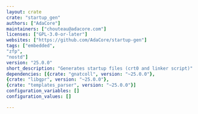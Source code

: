 ```yaml
---
layout: crate
crate: "startup_gen"
authors: ["AdaCore"]
maintainers: ["chouteau@adacore.com"]
licenses: ["GPL-3.0-or-later"]
websites: ["https://github.com/AdaCore/startup-gen"]
tags: ["embedded",
"zfp",
"nostd"]
version: "25.0.0"
short_description: "Generates startup files (crt0 and linker script)"
dependencies: [{crate: "gnatcoll", version: "~25.0.0"},
{crate: "libgpr", version: "~25.0.0"},
{crate: "templates_parser", version: "~25.0.0"}]
configuration_variables: []
configuration_values: []

---
```



